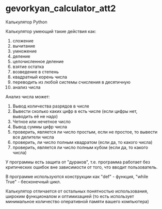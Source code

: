# gevorkyan_calculator_att2
Калькулятор Python

Калькулятор умеющий такие действия как:
1. сложение
2. вычитание
3. умножение
4. деление
5. целочисленное деление
6. взятие остатка
7. возведение в степень
8. квадратный корень числа
9. переводить из любой системы счисления в десятичную
10. анализ числа

Анализ числа может:
1) Вывод количества разрядов в числе
2) Вывести сколько каких цифр в есть числе (если цифры нет, выводить её не надо)
3) Четное или нечетное число
4) Вывод суммы цифр числа
5) проверить, является ли число простым, если не простое, то вывести все делители числа
6) проверить, ли число полным квадратом (если да, то какого числа)
7) проверить, является ли число полным кубом (если да, то какого числа)

У программы есть защита от "дураков", т.е. программа работает без критических ошибок вне зависимости от того, что вводит пользователь.

В программе используются конструкции как "def" - функция, "while True" - бесконечный цикл.

Калькулятор отличается от остальных понятностью использования, широким функционалом и оптимизацией (то есть использует минимальное количество оперативной памяти вашего компьютера)
